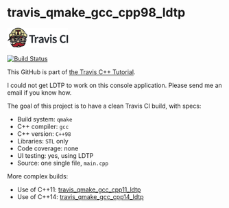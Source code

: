 # travis_qmake_gcc_cpp98_ldtp

[![Travis CI logo](TravisCI.png)](https://travis-ci.org)

[![Build Status](https://travis-ci.org/richelbilderbeek/travis_qmake_gcc_cpp98_ldtp.svg?branch=master)](https://travis-ci.org/richelbilderbeek/travis_qmake_gcc_cpp98_ldtp)

This GitHub is part of [the Travis C++ Tutorial](https://github.com/richelbilderbeek/travis_cpp_tutorial).

I could not get LDTP to work on this console application. Please send me an email if you know how.

The goal of this project is to have a clean Travis CI build, with specs:
 * Build system: `qmake`
 * C++ compiler: `gcc`
 * C++ version: `C++98`
 * Libraries: `STL` only
 * Code coverage: none
 * UI testing: yes, using LDTP
 * Source: one single file, `main.cpp`

More complex builds:
 * Use of C++11: [travis_qmake_gcc_cpp11_ldtp](https://www.github.com/richelbilderbeek/travis_qmake_gcc_cpp11_ldtp)
 * Use of C++14: [travis_qmake_gcc_cpp14_ldtp](https://www.github.com/richelbilderbeek/travis_qmake_gcc_cpp14_ldtp)

